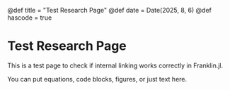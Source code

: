 @def title = "Test Research Page"
@def date = Date(2025, 8, 6)
@def hascode = true

# Test Research Page

This is a test page to check if internal linking works correctly in Franklin.jl.

You can put equations, code blocks, figures, or just text here.
